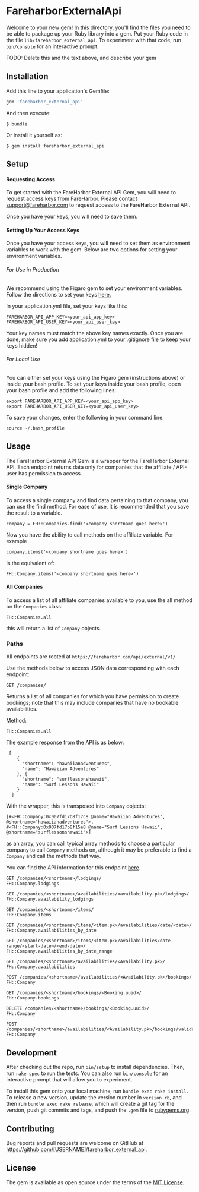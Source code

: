 # FareharborExternalApi

Welcome to your new gem! In this directory, you'll find the files you need to be able to package up your Ruby library into a gem. Put your Ruby code in the file `lib/fareharbor_external_api`. To experiment with that code, run `bin/console` for an interactive prompt.

TODO: Delete this and the text above, and describe your gem

## Installation

Add this line to your application's Gemfile:

```ruby
gem 'fareharbor_external_api'
```

And then execute:

    $ bundle

Or install it yourself as:

    $ gem install fareharbor_external_api

## Setup

#### Requesting Access

To get started with the FareHarbor External API Gem, you will need to request access keys from FareHarbor. Please contact <support@fareharbor.com> to request access to the FareHarbor External API.

Once you have your keys, you will need to save them.

#### Setting Up Your Access Keys

Once you have your access keys, you will need to set them as environment variables to work with the gem.  Below are two options for setting your environment variables.

###### For Use in Production

We recommend using the Figaro gem to set your environment variables.  Follow the directions to set your keys [here.](https://github.com/laserlemon/figaro#example)

In your application.yml file, set your keys like this:

    FAREHARBOR_API_APP_KEY=<your_api_app_key>
    FAREHARBOR_API_USER_KEY=<your_api_user_key>

Your key names must match the above key names exactly.  Once you are done, make sure you add application.yml to your .gitignore file to keep your keys hidden!

###### For Local Use

You can either set your keys using the Figaro gem (instructions above) or inside your bash profile.  To set your keys inside your bash profile, open your bash profile and add the following lines:

    export FAREHARBOR_API_APP_KEY=<your_api_app_key>
    export FAREHARBOR_API_USER_KEY=<your_api_user_key>

To save your changes, enter the following in your command line:

    source ~/.bash_profile


## Usage

The FareHarbor External API Gem is a wrapper for the FareHarbor External API.  Each endpoint returns data only for companies that the affiliate / API-user has permission to access.

#### Single Company

To access a single company and find data pertaining to that company, you can use the find method.  For ease of use, it is recommended that you save the result to a variable.

`company = FH::Companies.find('<company shortname goes here>')`

Now you have the ability to call methods on the affiliate variable. For example

`company.items('<company shortname goes here>')`

Is the equivalent of:

`FH::Company.items('<company shortname goes here>')`

#### All Companies

To access a list of all affiliate companies available to you, use the all method on the `Companies` class:

`FH::Companies.all`

this will return a list of `Company` objects.



### Paths

All endpoints are rooted at `https://fareharbor.com/api/external/v1/`.

Use the methods below to access JSON data corresponding with each endpoint:

`GET /companies/`

Returns a list of all companies for which you have permission to create bookings;
note that this may include companies that have no bookable availabilities.


Method:

    FH::Companies.all


The example response from the API is as below:

     [
        {
          "shortname": "hawaiianadventures",
          "name": "Hawaiian Adventures"
        }, {
          "shortname": "surflessonshawaii",
          "name": "Surf Lessons Hawaii"
        }
      ]

With the wrapper, this is transposed into `Company` objects:

    [#<FH::Company:0x007fd17b8f17c8 @name="Hawaiian Adventures", @shortname="hawaiianadventures">,
    #<FH::Company:0x007fd17b8f15e8 @name="Surf Lessons Hawaii", @shortname="surflessonshawaii">]

as an array, you can call typical array methods to choose a particular company to call `Company` methods on, although it may be preferable to find a `Company` and call the methods that way.

You can find the API information for this endpoint [here](https://github.com/FareHarbor/fareharbor-docs/blob/master/external-api/endpoints.md#companies).

    GET /companies/<shortname>/lodgings/
    FH::Company.lodgings

    GET /companies/<shortname>/availabilities/<availability.pk>/lodgings/
    FH::Company.availability_lodgings

    GET /companies/<shortname>/items/
    FH::Company.items

    GET /companies/<shortname>/items/<item.pk>/availabilities/date/<date>/
    FH::Company.availabilities_by_date

    GET /companies/<shortname>/items/<item.pk>/availabilities/date-range/<start-date>/<end-date>/
    FH::Company.availabilities_by_date_range

    GET /companies/<shortname>/availabilities/<Availability.pk>/
    FH::Company.availabilities

    POST /companies/<shortname>/availabilities/<Availability.pk>/bookings/
    FH::Company

    GET /companies/<shortname>/bookings/<Booking.uuid>/
    FH::Company.bookings

    DELETE /companies/<shortname>/bookings/<Booking.uuid>/
    FH::Company

    POST /companies/<shortname>/availabilities/<Availability.pk>/bookings/validate/
    FH::Company

## Development

After checking out the repo, run `bin/setup` to install dependencies. Then, run `rake spec` to run the tests. You can also run `bin/console` for an interactive prompt that will allow you to experiment.

To install this gem onto your local machine, run `bundle exec rake install`. To release a new version, update the version number in `version.rb`, and then run `bundle exec rake release`, which will create a git tag for the version, push git commits and tags, and push the `.gem` file to [rubygems.org](https://rubygems.org).

## Contributing

Bug reports and pull requests are welcome on GitHub at https://github.com/[USERNAME]/fareharbor_external_api.


## License

The gem is available as open source under the terms of the [MIT License](http://opensource.org/licenses/MIT).
